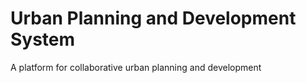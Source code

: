 # Urban Planning and Development System
A platform for collaborative urban planning and development

